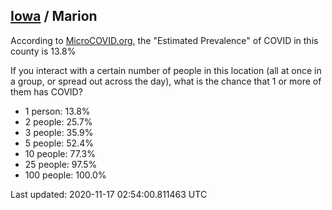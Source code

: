 
## [Iowa](/united-states/iowa) / Marion

According to [MicroCOVID.org](http://microcovid.org),
the "Estimated Prevalence" of COVID in this county is 13.8%

If you interact with a certain number of people in this location
(all at once in a group, or spread out across the day), what is the chance that
1 or more of them has COVID?

- 1 person: 13.8%
- 2 people: 25.7%
- 3 people: 35.9%
- 5 people: 52.4%
- 10 people: 77.3%
- 25 people: 97.5%
- 100 people: 100.0%

Last updated: 2020-11-17 02:54:00.811463 UTC
